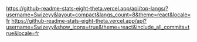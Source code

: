 

https://github-readme-stats-eight-theta.vercel.app/api/top-langs/?username=Swizeyy&layout=compact&langs_count=8&theme=react&locale=fr
https://github-readme-stats-eight-theta.vercel.app/api?username=Swizeyy&show_icons=true&theme=react&include_all_commits=true&locale=fr
